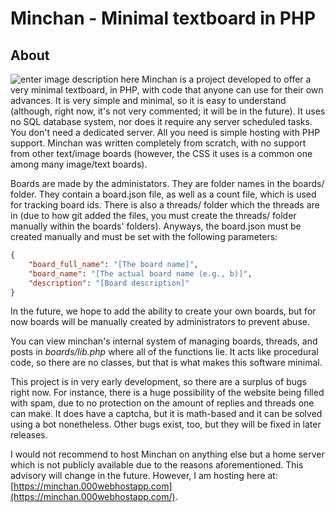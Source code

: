 # Minchan - Minimal textboard in PHP




## About
![enter image description here](https://i.ibb.co/FH2fZfr/2019-08-15-121249-1600x714-scrot.png)
Minchan is a project developed to offer a very minimal textboard, in PHP, with code that anyone can use for their own advances. It is very simple and minimal, so it is easy to understand (although, right now, it's not very commented; it will be in the future). It uses no SQL database system, nor does it require any server scheduled tasks. You don't need a dedicated server. All you need is simple hosting with PHP support. Minchan was written completely from scratch, with no support from other text/image boards (however, the CSS it uses is a common one among many image/text boards). 

Boards are made by the administators. They are folder names in the boards/ folder. They contain a board.json file, as well as a count file, which is used for tracking board ids. There is also a threads/ folder which the threads are in (due to how git added the files, you must create the threads/ folder manually within the boards' folders). Anyways, the board.json must be created manually and must be set with the following parameters:


```json
{
    "board_full_name": "[The board name]",
    "board_name": "[The actual board name (e.g., b)]",
    "description": "[Board description]"
}
```
In the future, we hope to add the ability to create your own boards, but for now boards will be manually created by administrators to prevent abuse.

You can view minchan's internal system of managing boards, threads, and posts in *boards/lib.php* where all of the functions lie. It acts like procedural code, so there are no classes, but that is what makes this software minimal.

This project is in very early development, so there are a surplus of bugs right now. For instance, there is a huge possibility of the website being filled with spam, due to no protection on the amount of replies and threads one can make. It does have a captcha, but it is math-based and it can be solved using a bot nonetheless. Other bugs exist, too, but they will be fixed in later releases.

I would not recommend to host Minchan on anything else but a home server which is not publicly available due to the reasons aforementioned. This advisory will change in the future. However, I am hosting here at: [https://minchan.000webhostapp.com](https://minchan.000webhostapp.com/). 

